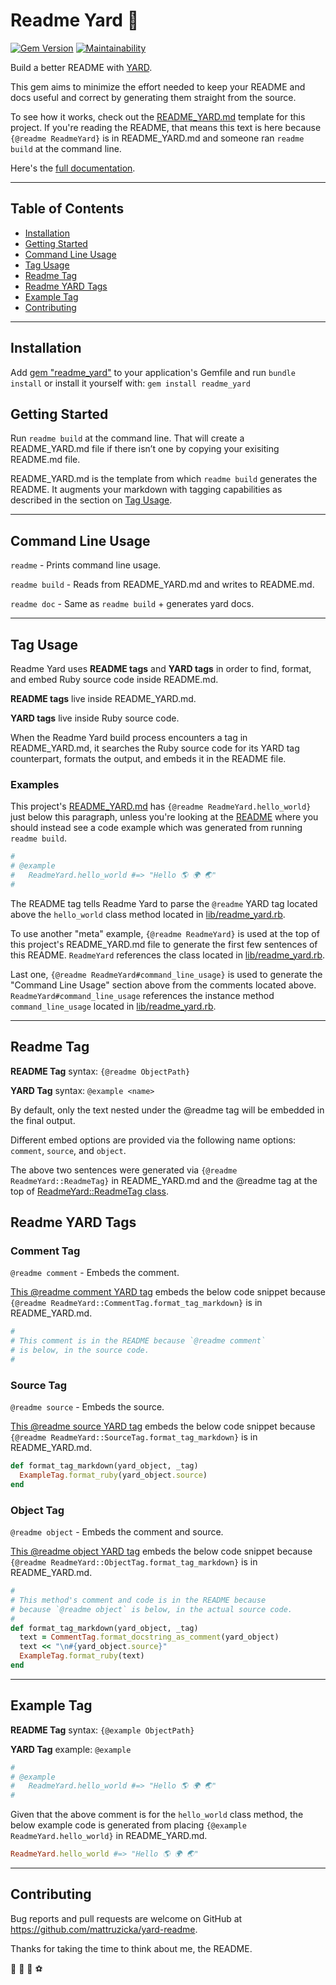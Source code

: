 # Readme Yard 🌿
[![Gem Version](https://badge.fury.io/rb/readme_yard.svg)](https://badge.fury.io/rb/readme_yard)
[![Maintainability](https://api.codeclimate.com/v1/badges/9fe0012930c3886dbe00/maintainability)](https://codeclimate.com/github/mattruzicka/readme_yard/maintainability)

Build a better README with [YARD](https://yardoc.org).

This gem aims to minimize the effort needed to
keep your README and docs useful and correct
by generating them straight from the source.

To see how it works, check out the
[README_YARD.md](https://github.com/mattruzicka/readme_yard/blob/main/README_YARD.md)
template for this project.
If you're reading the README, that means this text is here
because `{@readme ReadmeYard}` is in README_YARD.md
and someone ran `readme build` at the command line.

Here's the [full documentation](https://rubydoc.info/github/mattruzicka/readme_yard).


---

## Table of Contents
- [Installation](#installation)
- [Getting Started](#getting-started)
- [Command Line Usage](#command-line-usage)
- [Tag Usage](#tag-usage)
- [Readme Tag](#readme-tag)
- [Readme YARD Tags](#readme-yard-tags)
- [Example Tag](#example-tag)
- [Contributing](#contributing)

---

## Installation

Add [gem "readme_yard"](https://rubygems.org/gems/readme_yard) to your application's Gemfile and run `bundle install` or install it yourself with: `gem install readme_yard`

## Getting Started

Run `readme build` at the command line. That will create a README_YARD.md file if there isn’t one by copying your exisiting README.md file.

README_YARD.md is the template from which `readme build` generates the README. It augments your markdown with tagging capabilities as described in the section on [Tag Usage](#tag-usage).

---

## Command Line Usage

`readme` - Prints command line usage.

`readme build` - Reads from README_YARD.md and writes to README.md.

`readme doc` - Same as `readme build` + generates yard docs.


---

## Tag Usage

Readme Yard uses **README tags** and **YARD tags** in order to find, format, and embed Ruby source code inside README.md.

**README tags** live inside README_YARD.md.

**YARD tags** live inside Ruby source code.

When the Readme Yard build process encounters a tag in README_YARD.md, it searches the Ruby source code for its YARD tag counterpart, formats the output, and embeds it in the README file.

### Examples

This project's [README_YARD.md](https://github.com/mattruzicka/readme_yard/blob/main/README_YARD.md) has `{@readme ReadmeYard.hello_world}` just below this paragraph, unless you're looking at the [README]((https://github.com/mattruzicka/readme_yard/blob/main/README.md)) where you should instead see a code example which was generated from running `readme build`.

```ruby
#
# @example
#   ReadmeYard.hello_world #=> "Hello 🌎 🌍 🌏"
#
```


The README tag tells Readme Yard to parse the `@readme` YARD tag located above the `hello_world` class method located in [lib/readme_yard.rb](https://github.com/mattruzicka/readme_yard/blob/main/lib/readme_yard.rb).

To use another "meta" example, `{@readme ReadmeYard}` is used at the top of this project's README_YARD.md file to generate the first few sentences of this README. `ReadmeYard` references the class located in [lib/readme_yard.rb](https://github.com/mattruzicka/readme_yard/blob/main/lib/readme_yard.rb).

Last one, `{@readme ReadmeYard#command_line_usage}` is used to generate the "Command Line Usage" section above from the comments located above. `ReadmeYard#command_line_usage` references the instance method `command_line_usage` located in [lib/readme_yard.rb](https://github.com/mattruzicka/readme_yard/blob/main/lib/readme_yard.rb).

---

## Readme Tag

**README Tag** syntax: `{@readme ObjectPath}`

**YARD Tag** syntax: `@example <name>`

By default, only the text nested under the @readme tag
will be embedded in the final output.

Different embed options are provided via the following
name options: `comment`, `source`, and `object`.


The above two sentences were generated via `{@readme ReadmeYard::ReadmeTag}` in README_YARD.md and the @readme tag at the top of [ReadmeYard::ReadmeTag class](https://github.com/mattruzicka/readme_yard/blob/main/lib/readme_yard/readme_tag.rb).

## Readme YARD Tags


### Comment Tag

```@readme comment``` - Embeds the comment.


[This @readme comment YARD tag](https://github.com/mattruzicka/readme_yard/blob/main/lib/readme_yard/comment_tag.rb) embeds the below code snippet because `{@readme ReadmeYard::CommentTag.format_tag_markdown}` is in README_YARD.md.

```ruby
#
# This comment is in the README because `@readme comment`
# is below, in the source code.
#
```


### Source Tag

```@readme source``` - Embeds the source.


[This @readme source YARD tag](https://github.com/mattruzicka/readme_yard/blob/main/lib/readme_yard/readme_tag.rb) embeds the below code snippet because `{@readme ReadmeYard::SourceTag.format_tag_markdown}` is in README_YARD.md.

```ruby
def format_tag_markdown(yard_object, _tag)
  ExampleTag.format_ruby(yard_object.source)
end
```



### Object Tag

```@readme object``` - Embeds the comment and source.


[This @readme object YARD tag](https://github.com/mattruzicka/readme_yard/blob/main/lib/readme_yard/readme_tag.rb) embeds the below code snippet because `{@readme ReadmeYard::ObjectTag.format_tag_markdown}` is in README_YARD.md.

```ruby
#
# This method's comment and code is in the README because
# because `@readme object` is below, in the actual source code.
#
def format_tag_markdown(yard_object, _tag)
  text = CommentTag.format_docstring_as_comment(yard_object)
  text << "\n#{yard_object.source}"
  ExampleTag.format_ruby(text)
end
```



---

## Example Tag

**README Tag** syntax: `{@example ObjectPath}`

**YARD Tag** example: `@example`

```ruby
#
# @example
#   ReadmeYard.hello_world #=> "Hello 🌎 🌍 🌏"
#
```


Given that the above comment is for the `hello_world` class method, the below example code is generated from placing `{@example ReadmeYard.hello_world}` in README_YARD.md.

```ruby
ReadmeYard.hello_world #=> "Hello 🌎 🌍 🌏"
```


---

## Contributing

Bug reports and pull requests are welcome on GitHub at https://github.com/mattruzicka/yard-readme.

Thanks for taking the time to think about me, the README.

🌿 🥏 🌱 ⚽
